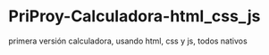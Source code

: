 # PriProy-Calculadora-html_css_js
primera versión calculadora, usando html, css y js, todos nativos 
